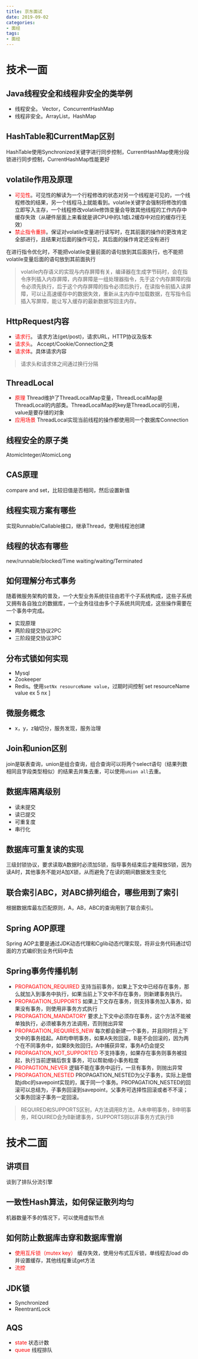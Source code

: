 ```yaml
---
title: 京东面试
date: 2019-09-02
categories:
- 面经
tags:
- 面经
---
```


# 技术一面

##  Java线程安全和线程非安全的类举例

- 线程安全。  Vector，ConcurrentHashMap
- 线程非安全。ArrayList，HashMap

<!--more-->

## HashTable和CurrentMap区别

HashTable使用Synchronized关键字进行同步控制，CurrentHashMap使用分段锁进行同步控制，CurrentHashMap性能更好

## volatile作用及原理

- <font color=red>可见性</font>。可见性的解读为一个行程修改的状态对另一个线程是可见的，一个线程修改的结果，另一个线程马上就能看到。volatile关键字会强制将修改的值立即写入主存，一个线程修改volatile修饰变量会导致其他线程的工作内存中缓存失效（从硬件层面上来看就是讲CPU中的L1或L2缓存中对应的缓存行无效）
- <font color=red>禁止指令重排</font>。保证对volatile变量进行读写时，在其前面的操作的更改肯定全部进行，且结果对后面的操作可见，其后面的操作肯定还没有进行


在进行指令优化时，不能把volatile变量前面的语句放到其后面执行，也不能把volatile变量后面的语句放到其前面执行

> volatile内存语义的实现与内存屏障有关，编译器在生成字节码时，会在指令序列插入内存屏障，内存屏障是一组处理器指令，先于这个内存屏障的指令必须先执行，后于这个内存屏障的指令必须后执行，在读指令前插入读屏障，可以让高速缓存中的数据失效，重新从主内存中加载数据，在写指令后插入写屏障，能让写入缓存的最新数据写回主内存。

## HttpRequest内容

- <font color=red>请求行</font>。 请求方法(get/post)，请求URL，HTTP协议及版本
- <font color=red>请求头</font>。 Accept/Cookie/Connection之类
- <font color=red>请求体</font>。具体请求内容

> 请求头和请求体之间通过换行分隔

## ThreadLocal

- <font color=red>原理</font> Thread维护了ThreadLocalMap变量，ThreadLocalMap是ThreadLocal的内部类。ThreadLocalMap的key是ThreadLocal的引用，value是要存储的对象
- <font color=red>应用场景</font> ThreadLocal实现当前线程的操作都使用同一个数据库Connection

## 线程安全的原子类

AtomicInteger/AtomicLong

## CAS原理

compare and set，比较旧值是否相同，然后设置新值

## 线程实现方案有哪些

实现Runnable/Callable接口，继承Thread，使用线程池创建

## 线程的状态有哪些

new/runnable/blocked/Time waiting/waiting/Terminated

## 如何理解分布式事务

随着微服务架构的普及，一个大型业务系统往往由若干个子系统构成，这些子系统又拥有各自独立的数据库，一个业务往往由多个子系统共同完成，这些操作需要在一个事务中完成。

- 实现原理
- 两阶段提交协议2PC
- 三阶段提交协议3PC

## 分布式锁如何实现

- Mysql
- Zookeeper
- Redis。使用`setNx resourceName value`，过期时间控制`set resourceName value ex 5 nx ]

## 微服务概念

- x，y，z轴切分，服务发现，服务治理

## Join和union区别

join是联表查询，union是组合查询，组合查询可以将两个select语句（结果列数相同且字段类型相似）的结果去并集去重，可以使用`union all`去重。

## 数据库隔离级别

- 读未提交
- 读已提交
- 可重复度
- 串行化

## 数据库可重复读的实现

三级封锁协议，要求读取A数据时必须加S锁，指导事务结束后才能释放S锁，因为读A时，其他事务不能对A加X锁，从而避免了在读的期间数据发生变化

## 联合索引ABC，对ABC排列组合，哪些用到了索引

根据数据库最左匹配原则，A，AB，ABC的查询用到了联合索引。

## Spring AOP原理

Spring AOP主要是通过JDK动态代理和Cglib动态代理实现，将非业务代码通过切面的方式编织到业务代码中去

## Spring事务传播机制

- <font color=red>PROPAGATION_REQUIRED</font> 支持当前事务，如果上下文中已经存在事务，那么就加入到事务中执行，如果当前上下文中不存在事务，则新建事务执行。
- <font color=red>PROPAGATION_SUPPORTS</font>  如果上下文存在事务，则支持事务加入事务，如果没有事务，则使用非事务方式执行
- <font color=red>PROPAGATION_MANDATORY</font> 要求上下文中必须存在事务，这个方法不能被单独执行，必须被事务方法调用，否则抛出异常
- <font color=red>PROPAGATION_REQUIRES_NEW</font> 每次都会新建一个事务，并且同时将上下文中的事务挂起。AB均申明事务，如果A失败回滚，B是不会回滚的，因为两个在不同事务中，如果B失败回归，A中捕获异常，事务A仍会提交
- <font color=red>PROPAGATION_NOT_SUPPORTED</font>  不支持事务，如果存在事务则事务被挂起，执行当前逻辑后恢复事务，可以帮助缩小事务粒度
- <font color=red>PROPAGTION_NEVER</font> 逻辑不能在事务中运行，一旦有事务，则抛出异常
- <font color=red>PROPAGATION_NESTED</font> PROPAGATION_NESTED为父子事务，实际上是借助jdbc的savepoint实现的，属于同一个事务。PROPAGATION_NESTED的回滚可以总结为，子事务回滚到savepoint，父事务可选择性回滚或者不不滚；父事务回滚子事务一定回滚。


> REQUIRED和SUPPORTS区别，A方法调用B方法，A未申明事务，B申明事务，REQUIRED会为B新建事务，SUPPORTS则以非事务方式执行B

# 技术二面

## 讲项目

谈到了排队分流引擎

## 一致性Hash算法，如何保证散列均匀

机器数量不多的情况下，可以使用虚拟节点

## 如何防止数据库击穿和数据库雪崩

- <font color=red>使用互斥锁（mutex key）</font> 缓存失效，使用分布式互斥锁，单线程去load db并设置缓存，其他线程重试get方法
- <font color=red>流控</font>

## JDK锁

- Synchronized
- ReentrantLock

## AQS

- <font color=red>state</font> 状态计数
- <font color=red>queue</font> 线程排队

## 